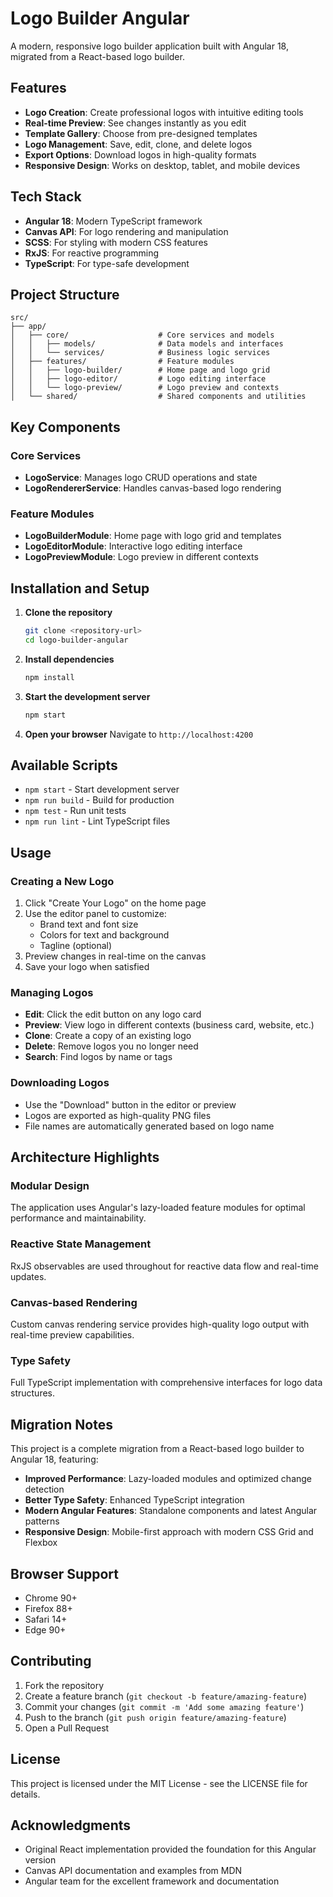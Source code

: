 # Logo Builder Angular

A modern, responsive logo builder application built with Angular 18, migrated from a React-based logo builder.

## Features

- **Logo Creation**: Create professional logos with intuitive editing tools
- **Real-time Preview**: See changes instantly as you edit
- **Template Gallery**: Choose from pre-designed templates
- **Logo Management**: Save, edit, clone, and delete logos
- **Export Options**: Download logos in high-quality formats
- **Responsive Design**: Works on desktop, tablet, and mobile devices

## Tech Stack

- **Angular 18**: Modern TypeScript framework
- **Canvas API**: For logo rendering and manipulation
- **SCSS**: For styling with modern CSS features
- **RxJS**: For reactive programming
- **TypeScript**: For type-safe development

## Project Structure

```
src/
├── app/
│   ├── core/                    # Core services and models
│   │   ├── models/              # Data models and interfaces
│   │   └── services/            # Business logic services
│   ├── features/                # Feature modules
│   │   ├── logo-builder/        # Home page and logo grid
│   │   ├── logo-editor/         # Logo editing interface
│   │   └── logo-preview/        # Logo preview and contexts
│   └── shared/                  # Shared components and utilities
```

## Key Components

### Core Services

- **LogoService**: Manages logo CRUD operations and state
- **LogoRendererService**: Handles canvas-based logo rendering

### Feature Modules

- **LogoBuilderModule**: Home page with logo grid and templates
- **LogoEditorModule**: Interactive logo editing interface
- **LogoPreviewModule**: Logo preview in different contexts

## Installation and Setup

1. **Clone the repository**
   ```bash
   git clone <repository-url>
   cd logo-builder-angular
   ```

2. **Install dependencies**
   ```bash
   npm install
   ```

3. **Start the development server**
   ```bash
   npm start
   ```

4. **Open your browser**
   Navigate to `http://localhost:4200`

## Available Scripts

- `npm start` - Start development server
- `npm run build` - Build for production
- `npm test` - Run unit tests
- `npm run lint` - Lint TypeScript files

## Usage

### Creating a New Logo

1. Click "Create Your Logo" on the home page
2. Use the editor panel to customize:
   - Brand text and font size
   - Colors for text and background
   - Tagline (optional)
3. Preview changes in real-time on the canvas
4. Save your logo when satisfied

### Managing Logos

- **Edit**: Click the edit button on any logo card
- **Preview**: View logo in different contexts (business card, website, etc.)
- **Clone**: Create a copy of an existing logo
- **Delete**: Remove logos you no longer need
- **Search**: Find logos by name or tags

### Downloading Logos

- Use the "Download" button in the editor or preview
- Logos are exported as high-quality PNG files
- File names are automatically generated based on logo name

## Architecture Highlights

### Modular Design
The application uses Angular's lazy-loaded feature modules for optimal performance and maintainability.

### Reactive State Management
RxJS observables are used throughout for reactive data flow and real-time updates.

### Canvas-based Rendering
Custom canvas rendering service provides high-quality logo output with real-time preview capabilities.

### Type Safety
Full TypeScript implementation with comprehensive interfaces for logo data structures.

## Migration Notes

This project is a complete migration from a React-based logo builder to Angular 18, featuring:

- **Improved Performance**: Lazy-loaded modules and optimized change detection
- **Better Type Safety**: Enhanced TypeScript integration
- **Modern Angular Features**: Standalone components and latest Angular patterns
- **Responsive Design**: Mobile-first approach with modern CSS Grid and Flexbox

## Browser Support

- Chrome 90+
- Firefox 88+
- Safari 14+
- Edge 90+

## Contributing

1. Fork the repository
2. Create a feature branch (`git checkout -b feature/amazing-feature`)
3. Commit your changes (`git commit -m 'Add some amazing feature'`)
4. Push to the branch (`git push origin feature/amazing-feature`)
5. Open a Pull Request

## License

This project is licensed under the MIT License - see the LICENSE file for details.

## Acknowledgments

- Original React implementation provided the foundation for this Angular version
- Canvas API documentation and examples from MDN
- Angular team for the excellent framework and documentation
